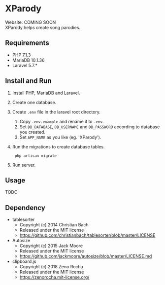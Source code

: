 XParody
============
Website: COMING SOON <br>
XParody helps create song parodies.

Requirements
--------
+ PHP  7.1.3
+ MariaDB  10.1.36
+ Laravel  5.7.*

Install and Run
--------

1. Install PHP, MariaDB and Laravel.

1. Create one database.

1. Create `.env` file in the laravel root directory.
    1. Copy `.env.example` and rename it to `.env`.
    1. Set `DB_DATABASE`, `DB_USERNAME` and `DB_PASSWORD` according to database you created.
    1. Set `APP_NAME` as you like (eg. 'XParody').

1. Run the migrations to create database tables.

        php artisan migrate

1. Run server.

Usage
--------
TODO

Dependency
--------
+ tablesorter
  - Copyright (c) 2014 Christian Bach
  - Released under the MIT license
  - https://github.com/christianbach/tablesorter/blob/master/LICENSE
+ Autosize
  - Copyright (c) 2015 Jack Moore
  - Released under the MIT license
  - https://github.com/jackmoore/autosize/blob/master/LICENSE.md
+ clipboard.js
  - Copyright (c) 2018 Zeno Rocha
  - Released under the MIT license
  - https://zenorocha.mit-license.org/
